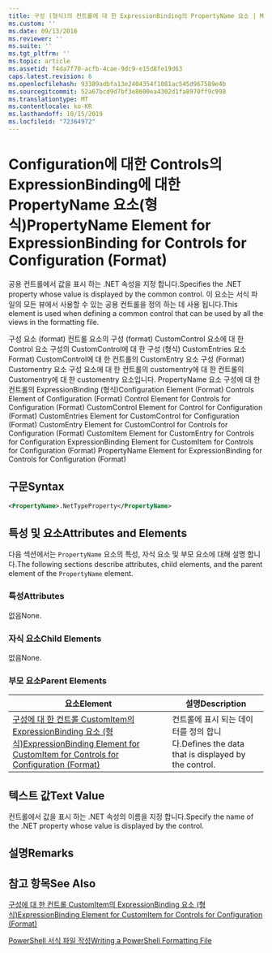 ```yaml
---
title: 구성 (형식)의 컨트롤에 대 한 ExpressionBinding의 PropertyName 요소 | Microsoft Docs
ms.custom: ''
ms.date: 09/13/2016
ms.reviewer: ''
ms.suite: ''
ms.tgt_pltfrm: ''
ms.topic: article
ms.assetid: f4da7f70-acfb-4cae-9dc9-e15d8fe19d63
caps.latest.revision: 6
ms.openlocfilehash: 93389adbfa13e2404354f1081ac545d967589e4b
ms.sourcegitcommit: 52a67bcd9d7bf3e8600ea4302d1fa8970ff9c998
ms.translationtype: MT
ms.contentlocale: ko-KR
ms.lasthandoff: 10/15/2019
ms.locfileid: "72364972"
---
```

# <a name="propertyname-element-for-expressionbinding-for-controls-for-configuration-format"></a><span data-ttu-id="ed193-102">Configuration에 대한 Controls의 ExpressionBinding에 대한 PropertyName 요소(형식)</span><span class="sxs-lookup"><span data-stu-id="ed193-102">PropertyName Element for ExpressionBinding for Controls for Configuration (Format)</span></span>

<span data-ttu-id="ed193-103">공용 컨트롤에서 값을 표시 하는 .NET 속성을 지정 합니다.</span><span class="sxs-lookup"><span data-stu-id="ed193-103">Specifies the .NET property whose value is displayed by the common control.</span></span> <span data-ttu-id="ed193-104">이 요소는 서식 파일의 모든 뷰에서 사용할 수 있는 공용 컨트롤을 정의 하는 데 사용 됩니다.</span><span class="sxs-lookup"><span data-stu-id="ed193-104">This element is used when defining a common control that can be used by all the views in the formatting file.</span></span>

<span data-ttu-id="ed193-105">구성 요소 (format) 컨트롤 요소의 구성 (format) CustomControl 요소에 대 한 Control 요소 구성의 CustomControl에 대 한 구성 (형식) CustomEntries 요소 Format) CustomControl에 대 한 컨트롤의 CustomEntry 요소 구성 (Format) Customentry 요소 구성 요소에 대 한 컨트롤의 customentry에 대 한 컨트롤의 Customentry에 대 한 customentry 요소입니다. PropertyName 요소 구성에 대 한 컨트롤의 ExpressionBinding (형식)</span><span class="sxs-lookup"><span data-stu-id="ed193-105">Configuration Element (Format) Controls Element of Configuration (Format) Control Element for Controls for Configuration (Format) CustomControl Element for Control for Configuration (Format) CustomEntries Element for CustomControl for Configuration (Format) CustomEntry Element for CustomControl for Controls for Configuration (Format) CustomItem Element for CustomEntry for Controls for Configuration ExpressionBinding Element for CustomItem for Controls for Configuration (Format) PropertyName Element for ExpressionBinding for Controls for Configuration (Format)</span></span>

## <a name="syntax"></a><span data-ttu-id="ed193-106">구문</span><span class="sxs-lookup"><span data-stu-id="ed193-106">Syntax</span></span>

```xml
<PropertyName>.NetTypeProperty</PropertyName>
```

## <a name="attributes-and-elements"></a><span data-ttu-id="ed193-107">특성 및 요소</span><span class="sxs-lookup"><span data-stu-id="ed193-107">Attributes and Elements</span></span>

<span data-ttu-id="ed193-108">다음 섹션에서는 `PropertyName` 요소의 특성, 자식 요소 및 부모 요소에 대해 설명 합니다.</span><span class="sxs-lookup"><span data-stu-id="ed193-108">The following sections describe attributes, child elements, and the parent element of the `PropertyName` element.</span></span>

### <a name="attributes"></a><span data-ttu-id="ed193-109">특성</span><span class="sxs-lookup"><span data-stu-id="ed193-109">Attributes</span></span>

<span data-ttu-id="ed193-110">없음</span><span class="sxs-lookup"><span data-stu-id="ed193-110">None.</span></span>

### <a name="child-elements"></a><span data-ttu-id="ed193-111">자식 요소</span><span class="sxs-lookup"><span data-stu-id="ed193-111">Child Elements</span></span>

<span data-ttu-id="ed193-112">없음</span><span class="sxs-lookup"><span data-stu-id="ed193-112">None.</span></span>

### <a name="parent-elements"></a><span data-ttu-id="ed193-113">부모 요소</span><span class="sxs-lookup"><span data-stu-id="ed193-113">Parent Elements</span></span>

|<span data-ttu-id="ed193-114">요소</span><span class="sxs-lookup"><span data-stu-id="ed193-114">Element</span></span>|<span data-ttu-id="ed193-115">설명</span><span class="sxs-lookup"><span data-stu-id="ed193-115">Description</span></span>|
|-------------|-----------------|
|[<span data-ttu-id="ed193-116">구성에 대 한 컨트롤 CustomItem의 ExpressionBinding 요소 (형식)</span><span class="sxs-lookup"><span data-stu-id="ed193-116">ExpressionBinding Element for CustomItem for Controls for Configuration (Format)</span></span>](./expressionbinding-element-for-customitem-for-controls-for-configuration-format.md)|<span data-ttu-id="ed193-117">컨트롤에 표시 되는 데이터를 정의 합니다.</span><span class="sxs-lookup"><span data-stu-id="ed193-117">Defines the data that is displayed by the control.</span></span>|

## <a name="text-value"></a><span data-ttu-id="ed193-118">텍스트 값</span><span class="sxs-lookup"><span data-stu-id="ed193-118">Text Value</span></span>

<span data-ttu-id="ed193-119">컨트롤에서 값을 표시 하는 .NET 속성의 이름을 지정 합니다.</span><span class="sxs-lookup"><span data-stu-id="ed193-119">Specify the name of the .NET property whose value is displayed by the control.</span></span>

## <a name="remarks"></a><span data-ttu-id="ed193-120">설명</span><span class="sxs-lookup"><span data-stu-id="ed193-120">Remarks</span></span>

## <a name="see-also"></a><span data-ttu-id="ed193-121">참고 항목</span><span class="sxs-lookup"><span data-stu-id="ed193-121">See Also</span></span>

[<span data-ttu-id="ed193-122">구성에 대 한 컨트롤 CustomItem의 ExpressionBinding 요소 (형식)</span><span class="sxs-lookup"><span data-stu-id="ed193-122">ExpressionBinding Element for CustomItem for Controls for Configuration (Format)</span></span>](./expressionbinding-element-for-customitem-for-controls-for-configuration-format.md)

[<span data-ttu-id="ed193-123">PowerShell 서식 파일 작성</span><span class="sxs-lookup"><span data-stu-id="ed193-123">Writing a PowerShell Formatting File</span></span>](./writing-a-powershell-formatting-file.md)
